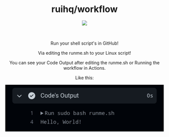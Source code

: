 <div align="center">
<h1>ruihq/workflow</h1>
<img src="https://forthebadge.com/images/badges/built-with-love.svg">

&nbsp;
&nbsp;

Run your shell script's in GitHub!

Via editing the runme.sh to your Linux script!

You can see your Code Output after editing the runme.sh or Running the workflow in Actions.

Like this:

<img src="instructions.jpg">
</div>
